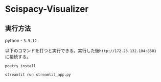 # Scispacy-Visualizer

## 実行方法

python - `3.9.12`

以下のコマンドを打つと実行できる。実行した後`http://172.23.132.104:8501`に接続する。

`poetry install`

`streamlit run streamlit_app.py`
